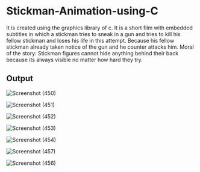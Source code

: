 

# Stickman-Animation-using-C

It is created using the graphics library of c.
It is a short film with embedded subtitles in which a stickman tries to sneak in a gun and tries to kill his fellow stickman and loses his life in this attempt.
Because his fellow stickman already taken notice of the gun and he counter attacks him.
Moral of the story: Stickman figures cannot hide anything behind their back because its always visible no matter how hard they try.

## Output

![Screenshot (450)](https://user-images.githubusercontent.com/60145175/110323258-6243c880-803a-11eb-841e-24c2c84e8e8c.png)

![Screenshot (451)](https://user-images.githubusercontent.com/60145175/110323384-8bfcef80-803a-11eb-85dd-254847d2bd64.png)

![Screenshot (452)](https://user-images.githubusercontent.com/60145175/110323421-9ae3a200-803a-11eb-83e2-dcb746a9a77e.png)

![Screenshot (453)](https://user-images.githubusercontent.com/60145175/110323433-9e772900-803a-11eb-9de3-b9daee495c08.png)

![Screenshot (454)](https://user-images.githubusercontent.com/60145175/110323444-a0d98300-803a-11eb-80d3-7d4929a3a00e.png)

![Screenshot (457)](https://user-images.githubusercontent.com/60145175/110324132-953a8c00-803b-11eb-9bfe-3d2f01ccb4ca.png)

![Screenshot (456)](https://user-images.githubusercontent.com/60145175/110323469-a8009100-803a-11eb-8b15-64b6624ffe27.png)

